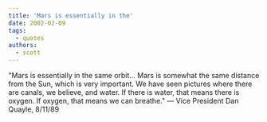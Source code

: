 ```yaml
---
title: 'Mars is essentially in the'
date: 2002-02-09
tags:
  - quotes
authors:
  - scott
---
```


"Mars is essentially in the same orbit... Mars is somewhat the same distance from the Sun, which is very important. We have seen pictures where there are canals, we believe, and water. If there is water, that means there is oxygen. If oxygen, that means we can breathe."
— Vice President Dan Quayle, 8/11/89
